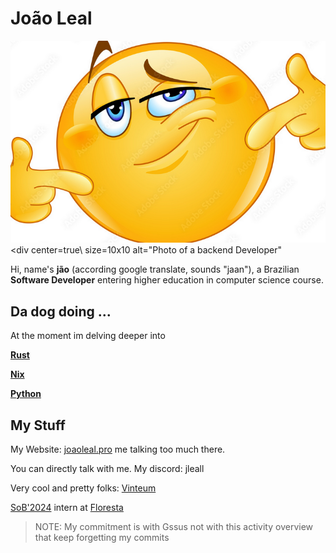 # João Leal

![alt text](image.png) <div center=true\ size=10x10 alt="Photo of a backend Developer"

Hi, name's **jão** (according google translate, sounds "jaan"), a Brazilian **Software Developer** entering higher education in computer science course.

  ## Da dog doing ...
  At the moment im delving deeper into
  	
  [**Rust**](https://github.com/rust-lang/rust)
  
  [**Nix**](https://nixos.org/manual/nix/stable/)
  
  [**Python**](https://www.python.org/)

## My Stuff
  
  My Website: [joaoleal.pro](https://joaoleal.pro/) me talking too much there.

  
  You can directly talk with me.
  My discord: jleall

  Very cool and pretty folks: [Vinteum](https://vinteum.org/)

  [SoB'2024](https://www.summerofbitcoin.org/) intern at [Floresta](https://github.com/Davidson-Souza/Floresta)

  >NOTE: My commitment is with Gssus not with this activity overview that keep forgetting my commits
